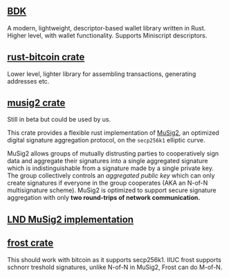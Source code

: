 ## [BDK](https://docs.rs/bdk/latest/bdk/)

A modern, lightweight, descriptor-based wallet library written in Rust. 
Higher level, with wallet functionality. Supports Miniscript descriptors.

## [rust-bitcoin crate](https://docs.rs/bitcoin/latest/bitcoin/)

Lower level, lighter library for assembling transactions, generating addresses etc.

## [musig2 crate](https://docs.rs/musig2/latest/musig2/)

Still in beta but could be used by us.

This crate provides a flexible rust implementation of [MuSig2](https://eprint.iacr.org/2020/1261), an optimized digital signature aggregation protocol, on the `secp256k1` elliptic curve.

MuSig2 allows groups of mutually distrusting parties to cooperatively sign data and aggregate their signatures into a single aggregated signature which is indistinguishable from a signature made by a single private key. The group collectively controls an _aggregated public key_ which can only create signatures if everyone in the group cooperates (AKA an N-of-N multisignature scheme). MuSig2 is optimized to support secure signature aggregation with only **two round-trips of network communication.**

## [LND MuSig2 implementation](https://github.com/guggero/lnd/blob/93e069f3bd4cdb2198a0ff158b6f8f43a649e476/docs/musig2.md)


## [frost crate](https://github.com/ZcashFoundation/frost)

This should work with bitcoin as it supports secp256k1.
IIUC frost supports schnorr treshold signatures, unlike N-of-N in MuSig2, Frost can do M-of-N.